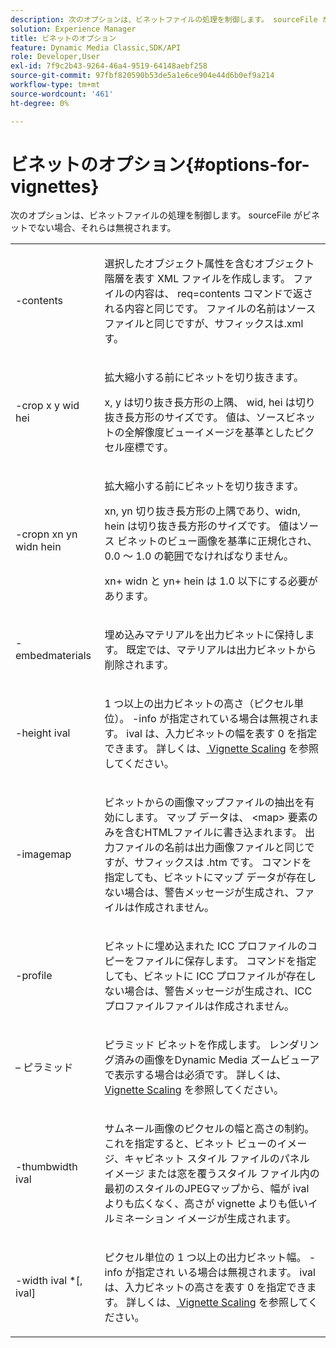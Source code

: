 ```yaml
---
description: 次のオプションは、ビネットファイルの処理を制御します。 sourceFile がビネットでない場合、それらは無視されます。
solution: Experience Manager
title: ビネットのオプション
feature: Dynamic Media Classic,SDK/API
role: Developer,User
exl-id: 7f9c2b43-9264-46a4-9519-64148aebf258
source-git-commit: 97fbf820590b53de5a1e6ce904e44d6b0ef9a214
workflow-type: tm+mt
source-wordcount: '461'
ht-degree: 0%

---
```


# ビネットのオプション{#options-for-vignettes}

次のオプションは、ビネットファイルの処理を制御します。 sourceFile がビネットでない場合、それらは無視されます。

<table id="simpletable_6D0C967EB84947FBAC34B46C4BB23AF0"> 
 <tr class="strow"> 
  <td class="stentry"> <p><span class="codeph"> -contents</span> </p></td> 
  <td class="stentry"> <p>選択したオブジェクト属性を含むオブジェクト階層を表す XML ファイルを作成します。 ファイルの内容は、<span class="codeph"> req=contents</span> コマンドで返される内容と同じです。 ファイルの名前はソースファイルと同じですが、サフィックスは.xml</span><span class="filepath"> す。 </p></td> 
 </tr> 
 <tr class="strow"> 
  <td class="stentry"> <p><span class="codeph">-crop <span class="varname"> x</span><span class="varname"> y</span><span class="varname"> wid</span><span class="varname"> hei</span></span> </p></td> 
  <td class="stentry"> <p>拡大縮小する前にビネットを切り抜きます。 </p> <p><span class="codeph"><span class="varname"> x</span>,<span class="varname"> y</span></span> は切り抜き長方形の上隅、<span class="codeph"><span class="varname"> wid</span>,<span class="varname"> hei</span></span> は切り抜き長方形のサイズです。 値は、ソースビネットの全解像度ビューイメージを基準としたピクセル座標です。 </p></td> 
 </tr> 
 <tr class="strow"> 
  <td class="stentry"> <p><span class="codeph">-cropn <span class="varname"> xn</span><span class="varname"> yn</span><span class="varname"> widn</span><span class="varname"> hein</span></span> </p> </td> 
  <td class="stentry"> <p>拡大縮小する前にビネットを切り抜きます。 </p> <p>xn</span>,<span class="varname"> yn</span></span><span class="codeph"><span class="varname"> <span class="codeph"><span class="varname"> 切り抜き長方形の上隅であり、widn</span>,<span class="varname"> hein</span></span> は切り抜き長方形のサイズです。 値はソース ビネットのビュー画像を基準に正規化され、0.0 ～ 1.0 の範囲でなければなりません。 </p> <p><span class="codeph"><span class="varname"> xn</span></span>+<span class="codeph"><span class="varname"> widn</span></span> と <span class="codeph"><span class="varname"> yn</span></span>+<span class="codeph"><span class="varname"> hein</span></span> は 1.0 以下にする必要があります。 </p></td> 
 </tr> 
 <tr class="strow"> 
  <td class="stentry"> <p><span class="codeph"> -embedmaterials</span> </p></td> 
  <td class="stentry"> <p>埋め込みマテリアルを出力ビネットに保持します。 既定では、マテリアルは出力ビネットから削除されます。 </p></td> 
 </tr> 
 <tr class="strow"> 
  <td class="stentry"> <p><span class="codeph">-height <span class="varname"> ival</span></span> </p></td> 
  <td class="stentry"> <p>1 つ以上の出力ビネットの高さ（ピクセル単位）。 -info が指定されている場合は無視されます。 <span class="varname"> ival</span> は、入力ビネットの幅を表す 0 を指定できます。 詳しくは、<a href="../../../../ir-api/vntc/utilities/c-ir-vignette-converter-vntc/c-ir-vignette-scaling.md#concept-e373a29c2f954df98d704c7723804585" type="concept" format="dita" scope="local"> Vignette Scaling</a> を参照してください。 </p></td> 
 </tr> 
 <tr class="strow"> 
  <td class="stentry"> <p><span class="codeph"> -imagemap</span> </p></td> 
  <td class="stentry"> <p>ビネットからの画像マップファイルの抽出を有効にします。 マップ データは、<span class="codeph"> &lt;map&gt;</span> 要素のみを含むHTMLファイルに書き込まれます。 出力ファイルの名前は出力画像ファイルと同じですが、サフィックスは <span class="filepath">.htm</span> です。 コマンドを指定しても、ビネットにマップ データが存在しない場合は、警告メッセージが生成され、ファイルは作成されません。 </p></td> 
 </tr> 
 <tr class="strow"> 
  <td class="stentry"> <p><span class="codeph"> -profile</span> </p></td> 
  <td class="stentry"> <p>ビネットに埋め込まれた ICC プロファイルのコピーをファイルに保存します。 コマンドを指定しても、ビネットに ICC プロファイルが存在しない場合は、警告メッセージが生成され、ICC プロファイルファイルは作成されません。 </p></td> 
 </tr> 
 <tr class="strow"> 
  <td class="stentry"> <p><span class="codeph"> – ピラミッド </span> </p></td> 
  <td class="stentry"> <p>ピラミッド ビネットを作成します。 レンダリング済みの画像をDynamic Media ズームビューアで表示する場合は必須です。 詳しくは、<a href="../../../../ir-api/vntc/utilities/c-ir-vignette-converter-vntc/c-ir-vignette-scaling.md#concept-e373a29c2f954df98d704c7723804585" type="concept" format="dita" scope="local"> Vignette Scaling</a> を参照してください。 </p></td> 
 </tr> 
 <tr class="strow"> 
  <td class="stentry"> <p><span class="codeph">-thumbwidth <span class="varname"> ival</span></span> </p></td> 
  <td class="stentry"> <p>サムネール画像のピクセルの幅と高さの制約。 これを指定すると、ビネット ビューのイメージ、キャビネット スタイル ファイルのパネル イメージ </span> または窓を覆うスタイル ファイル内の最初のスタイルのJPEGマップから、幅が <span class="varname"> ival よりも広くなく、高さが vignette よりも低いイルミネーション イメージが生成されます。 </p></td> 
 </tr> 
 <tr class="strow"> 
  <td class="stentry"> <p><span class="codeph">-width <span class="varname"> ival</span> *[,<span class="varname"> ival</span>]</span> </p></td> 
  <td class="stentry"> <p>ピクセル単位の 1 つ以上の出力ビネット幅。 -info</span> が指定され <span class="codeph"> いる場合は無視されます。 <span class="varname"> ival</span> は、入力ビネットの高さを表す 0 を指定できます。 詳しくは、<a href="../../../../ir-api/vntc/utilities/c-ir-vignette-converter-vntc/c-ir-vignette-scaling.md#concept-e373a29c2f954df98d704c7723804585" type="concept" format="dita" scope="local"> Vignette Scaling</a> を参照してください。 </p></td> 
 </tr> 
</table>
